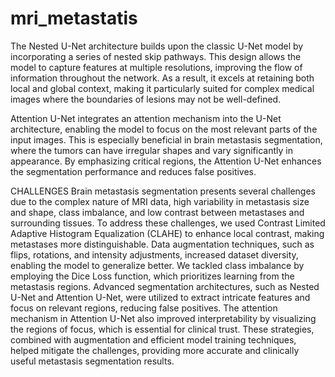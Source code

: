 # mri_metastatis

The Nested U-Net architecture builds upon the classic U-Net model by incorporating a series of nested skip pathways. This design allows the model to capture features at multiple resolutions, improving the flow of information throughout the network. As a result, it excels at retaining both local and global context, making it particularly suited for complex medical images where the boundaries of lesions may not be well-defined.

Attention U-Net integrates an attention mechanism into the U-Net architecture, enabling the model to focus on the most relevant parts of the input images. This is especially beneficial in brain metastasis segmentation, where the tumors can have irregular shapes and vary significantly in appearance. By emphasizing critical regions, the Attention U-Net enhances the segmentation performance and reduces false positives.

CHALLENGES
Brain metastasis segmentation presents several challenges due to the complex nature of MRI data, high variability in metastasis size and shape, class imbalance, and low contrast between metastases and surrounding tissues. To address these challenges, we used Contrast Limited Adaptive Histogram Equalization (CLAHE) to enhance local contrast, making metastases more distinguishable. Data augmentation techniques, such as flips, rotations, and intensity adjustments, increased dataset diversity, enabling the model to generalize better. We tackled class imbalance by employing the Dice Loss function, which prioritizes learning from the metastasis regions. Advanced segmentation architectures, such as Nested U-Net and Attention U-Net, were utilized to extract intricate features and focus on relevant regions, reducing false positives. The attention mechanism in Attention U-Net also improved interpretability by visualizing the regions of focus, which is essential for clinical trust. These strategies, combined with augmentation and efficient model training techniques, helped mitigate the challenges, providing more accurate and clinically useful metastasis segmentation results.
